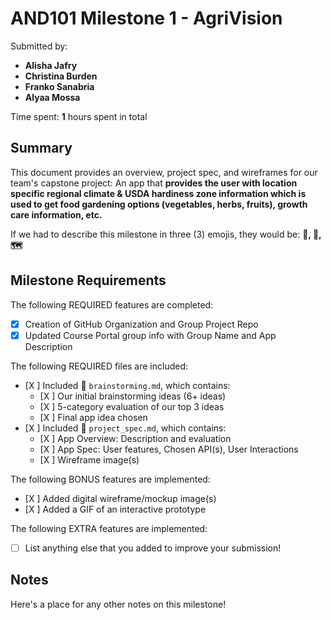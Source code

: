 # AND101 Milestone 1 - **AgriVision**

Submitted by:
- **Alisha Jafry**
- **Christina Burden**
- **Franko Sanabria**
- **Alyaa Mossa**

Time spent: **1** hours spent in total

## Summary

This document provides an overview, project spec, and wireframes for our team's capstone project: An app that **provides the user with location specific regional climate & USDA hardiness zone information which is used to get food gardening options (vegetables, herbs, fruits), growth care information, etc.**

If we had to describe this milestone in three (3) emojis, they would be: **🌱, 🥕, 🗺️**

## Milestone Requirements

<!-- Please be sure to change the [ ] to [x] for any features you completed.  If a feature is not checked [x], you might miss the points for that item! -->

The following REQUIRED features are completed:

- [X] Creation of GitHub Organization and Group Project Repo
- [X] Updated Course Portal group info with Group Name and App Description

The following REQUIRED files are included:

- [X ] Included 📄 `brainstorming.md`, which contains:
  - [X ] Our initial brainstorming ideas (6+ ideas)
  - [X ] 5-category evaluation of our top 3 ideas
  - [X ] Final app idea chosen
- [X ] Included 📄 `project_spec.md`, which contains:
  - [X ] App Overview: Description and evaluation
  - [X ] App Spec: User features, Chosen API(s), User Interactions
  - [X ] Wireframe image(s)

The following BONUS features are implemented:

- [X ] Added digital wireframe/mockup image(s)
- [X ] Added a GIF of an interactive prototype

The following EXTRA features are implemented:

- [ ] List anything else that you added to improve your submission!

## Notes

Here's a place for any other notes on this milestone!
